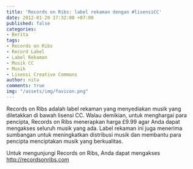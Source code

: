 ```yaml
---
title: 'Records on Ribs: label rekaman dengan #lisensiCC'
date: 2012-01-20 17:32:00 +07:00
published: false
categories:
- Berita
tags:
- Records on Ribs
- Record Label
- Label Rekaman
- Musik CC
- Musik
- Lisensi Creative Commons
author: nita
comments: true
img: "/assets/img/favicon.png"
---
```


Records on Ribs adalah label rekaman yang menyediakan musik yang diletakkan di bawah lisensi CC. Walau demikian, untuk menghargai para pencipta, Records on Ribs menerapkan harga £9.99 agar Anda dapat mengakses seluruh musik yang ada. Label rekaman ini juga menerima sumbangan untuk meningkatkan distribusi musik dan membantu para pencipta menciptakan musik yang berkualitas.

Untuk mengunjungi Records on Ribs, Anda dapat mengakses http://recordsonribs.com
